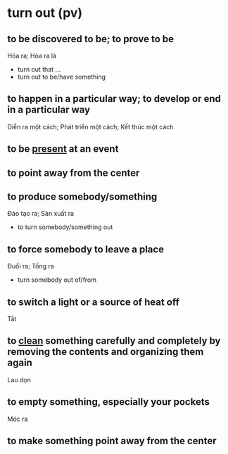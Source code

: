# turn out (pv)

## to be discovered to be; to prove to be

Hóa ra; Hóa ra là

- turn out that ...
- turn out to be/have something

## to happen in a particular way; to develop or end in a particular way

Diễn ra một cách; Phát triển một cách; Kết thúc một cách

## to be [present](../p/present-adj.md#people-being-in-a-particular-place) at an event

## to point away from the center

## to produce somebody/something

Đào tạo ra; Sản xuất ra

- to turn somebody/something out

## to force somebody to leave a place

Đuổi ra; Tống ra

- turn somebody out of/from

## to switch a light or a source of heat off

Tắt

## to [clean](../c/clean-v.md#to-remove-dirt-or-dust-from-something) something carefully and completely by removing the contents and organizing them again

Lau dọn

## to empty something, especially your pockets

Móc ra

## to make something point away from the center